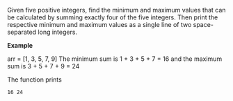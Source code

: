 <p>Given five positive integers, find the minimum and maximum values that can be calculated by summing exactly four of the five integers. Then print the respective minimum and maximum values as a single line of two space-separated long integers.</p>
<p><strong>Example</strong><br>


arr = [1, 3, 5, 7, 9]
The minimum sum is 1 + 3 + 5 + 7 = 16 and the maximum sum is 3 + 5 + 7 + 9 = 24

<div>
    <p>The function prints</p>
    <pre><code>16 24</code></pre>
</div>

